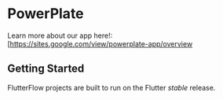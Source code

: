 # PowerPlate

Learn more about our app here!: [https://sites.google.com/view/powerplate-app/overview

## Getting Started

FlutterFlow projects are built to run on the Flutter _stable_ release.
